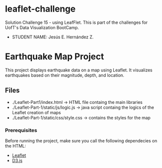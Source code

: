 # leaflet-challenge
Solution Challenge 15 - using LeafFlet. This is part of the challenges for UofT's Data Visualization BootCamp.
* STUDENT NAME: Jesús E. Hernández Z.

# Earthquake Map Project

This project displays earthquake data on a map using Leaflet. It visualizes earthquakes based on their magnitude, depth, and location.

## Files
* ./Leaflet-Part1/index.html -> HTML file containg the main libraries
* ./Leaflet-Part-1/static/js/logic.js -> java script containg the logics of the Leaflet creation of maps
* ./Leaflet-Part-1/static/css/style.css -> contains the styles for the map 

### Prerequisites

Before running the project, make sure you call the following dependecies on the HTML:
- [Leaflet](https://leafletjs.com/)
- [D3.js](https://d3js.org/)

